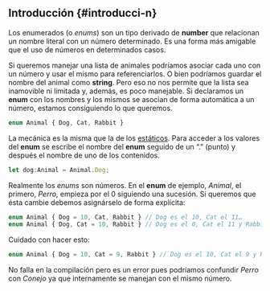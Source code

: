 ## Introducción {#introducci-n}

Los enumerados (o _enums_) son un tipo derivado de **number** que relacionan un nombre literal con un número determinado. Es una forma más amigable que el uso de números en determinados casos.

Si queremos manejar una lista de animales podríamos asociar cada uno con un número y usar el mismo para referenciarlos. O bien podríamos guardar el nombre del animal como **string**. Pero eso no nos permite que la lista sea inamovible ni limitada y, además, es poco manejable. Si declaramos un **enum** con los nombres y los mismos se asocian de forma automática a un número, estamos consiguiendo lo que queremos.

```ts
enum Animal { Dog, Cat, Rabbit }
```

La mecánica es la misma que la de los [estáticos](../clases/estaticos.md). Para acceder a los valores del **enum** se escribe el nombre del **enum** seguido de un “.” (punto) y después el nombre de uno de los contenidos.

```ts
let dog:Animal = Animal.Dog;
```

Realmente los _enums_ son números. En el **enum** de ejemplo, _Animal_, el primero, _Perro_, empieza por el 0 siguiendo una sucesión. Si queremos que ésta cambie debemos asignárselo de forma explícita:

```ts
enum Animal { Dog = 10, Cat, Rabbit } // Dog es el 10, Cat el 11…
enum Animal { Dog, Cat = 10, Rabbit } // Dog es el 0, Cat el 11 y Rabbit el 12
```

Cuidado con hacer esto:

```ts
enum Animal { Dog = 10, Cat = 9, Rabbit } // Dog es el 10, Cat el 9 y Rabbit el 10
```

No falla en la compilación pero es un error pues podríamos confundir _Perro_ con _Conejo_ ya que internamente se manejan con el mismo número.